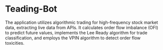 # Teading-Bot
The application utilizes algorithmic trading for high-frequency stock market data, extracting live data from APIs. It calculates order flow imbalance (OFI) to predict future values, implements the Lee Ready algorithm for trade classification, and employs the VPIN algorithm to detect order flow toxicities.

